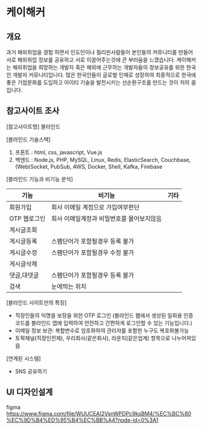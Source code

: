 # 케이해커

## 개요
과거 해외취업을 경험 하면서 인도인이나 필리핀사람들이 본인들의 커뮤니티를 만들어 서로 해외취업 정보를 공유하고 서로 이끌어주는것에 큰 부러움을 느꼈습니다. 케이해커는 해외취업을 희망하는 개발자 혹은 해외에 근무하는 개발자들의 정보공유를 위한 한국인 개발자 커뮤니티입니다. 많은 한국인들이 글로벌 인재로 성장하여 최종적으로 한국에 좋은 기업문화를 도입하고 아이티 기술을 발전시키는 선순환구조를 만드는 것이 저의 꿈입니다.

## 참고사이트 조사
[참고사이트명]
블라인드

[블라인드 기술스택]
1. 프론트 : html, css, javascript, Vue.js
2. 백엔드 : Node.js, PHP, MySQL, Linux, Redis, ElasticSearch, Couchbase, (Web)Socket, PubSub, AWS, Docker, Shell, Kafka, Firebase

[블라인드 기능과 비기능 분석]

|기능       |비기능                          |기타|
|----------|------------------------------|---|
|회원가입    |회사 이메일 계정으로 가입여부판단      |   |
|OTP 웹로그인|회사 이메일계정과 비밀번호를 물어보지않음|   |
|게시글조회  |                               |   |
|게시글등록  |스팸단어가 포함될경우 등록 불가        |   |
|게시글수정  |스팸단어가 포함될경우 수정 불가        |   |
|게시글삭제  |                               |   |
|댓글,대댓글 |스팸단어가 포함될경우 등록 불가        |   |
|검색      |눈에띄는 위치                      |   |

[블라인드 사이트만의 특징]

* 직장인들의 익명을 보장을 위한 OTP 로그인
(블라인드 웹에서 생성된 일회용 인증코드를 블라인드 앱에 
입력하여 안전하고 간편하게 로그인할 수 있는 기능입니다.)
* 이메일 정보 보관: 복합변수로 암호화하여 관리자를 포함한 누구도 복호화불가능
* 토팍채널(직장인전체), 우리회사(같은회사), 라운지(같은업계) 항목으로 나누어져있음

[연계된 시스템]
* SNS 공유하기

## UI 디자인설계
figma
https://www.figma.com/file/WUUCEAI2VsnWPDPc9ksBM4/%EC%BC%80%EC%9D%B4%ED%95%B4%EC%BB%A4?node-id=0%3A1
